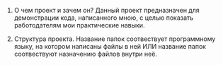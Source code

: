 1. О чем проект и зачем он?
   Данный проект предназначен для демонстрации кода, написанного мною, с целью показать работодателям мои практические навыки. 
   
2. Структура проекта.
   Название папок соотвествует программному языку, на котором написаны файлы в ней ИЛИ название папок соотвествуют назначению файлов внутри неё. 

